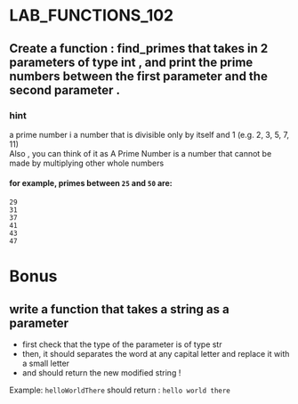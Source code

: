 # LAB_FUNCTIONS_102

## Create a function : find_primes that takes in 2 parameters of type int , and print the prime numbers between the first parameter and the second parameter . 

### hint
a prime number i a number that is divisible only by itself and 1 (e.g. 2, 3, 5, 7, 11)    
Also , you can think of it as A Prime Number is a number that cannot be made by multiplying other whole numbers


#### for example, primes between `25` and `50` are:
```
29   
31   
37   
41   
43   
47   
```

# Bonus
## write a function that takes a string as a parameter
- first check that the type of the parameter is of type str
- then, it should separates the word at any capital letter and replace it with a small letter 
- and  should return the new modified string !

Example: `helloWorldThere` should return :
```hello world there```
